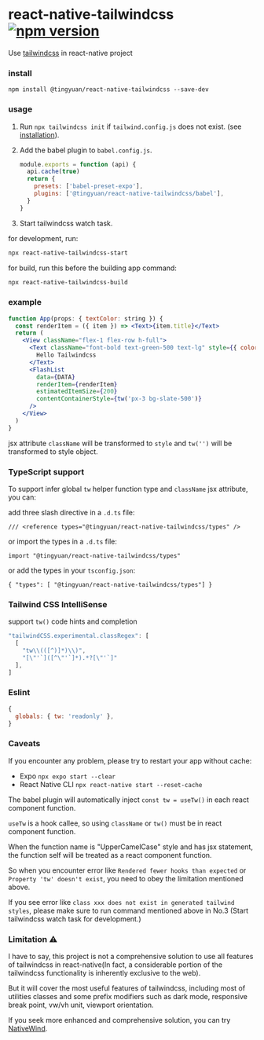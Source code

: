 # react-native-tailwindcss [![npm version](https://img.shields.io/npm/v/@tingyuan/react-native-tailwindcss)](https://www.npmjs.com/package/@tingyuan/react-native-tailwindcss)

Use [tailwindcss](https://tailwindcss.com/) in react-native project

### install

`npm install @tingyuan/react-native-tailwindcss --save-dev`

### usage

1. Run `npx tailwindcss init` if `tailwind.config.js` does not exist. (see [installation](https://tailwindcss.com/docs/installation)).

2. Add the babel plugin to `babel.config.js`.

   ```js
   module.exports = function (api) {
     api.cache(true)
     return {
       presets: ['babel-preset-expo'],
       plugins: ['@tingyuan/react-native-tailwindcss/babel'],
     }
   }
   ```

3. Start tailwindcss watch task.

for development, run:

```bash
npx react-native-tailwindcss-start
```

for build, run this before the building app command:

```bash
npx react-native-tailwindcss-build
```

### example

```jsx
function App(props: { textColor: string }) {
  const renderItem = ({ item }) => <Text>{item.title}</Text>
  return (
    <View className="flex-1 flex-row h-full">
      <Text className="font-bold text-green-500 text-lg" style={{ color: props.textColor }}>
        Hello Tailwindcss
      </Text>
      <FlashList
        data={DATA}
        renderItem={renderItem}
        estimatedItemSize={200}
        contentContainerStyle={tw('px-3 bg-slate-500')}
      />
    </View>
  )
}
```

jsx attribute `className` will be transformed to `style` and `tw('')` will be transformed to style object.

### TypeScript support

To support infer global `tw` helper function type and `className` jsx attribute, you can:

add three slash directive in a `.d.ts` file:

`/// <reference types="@tingyuan/react-native-tailwindcss/types" />`

or import the types in a `.d.ts` file:

`import "@tingyuan/react-native-tailwindcss/types"`

or add the types in your `tsconfig.json`:

`{ "types": [ "@tingyuan/react-native-tailwindcss/types"] }`

### Tailwind CSS IntelliSense

support `tw()` code hints and completion

```js
"tailwindCSS.experimental.classRegex": [
  [
    "tw\\(([^)]*)\\)",
    "[\"'`]([^\"'`]*).*?[\"'`]"
  ],
]
```

### Eslint

```js
{
  globals: { tw: 'readonly' },
}
```

### Caveats

If you encounter any problem, please try to restart your app without cache:

* Expo `npx expo start --clear`
* React Native CLI `npx react-native start --reset-cache`

The babel plugin will automatically inject `const tw = useTw()` in each react component function.

`useTw` is a hook callee, so using `className` or `tw()` must be in react component function.

When the function name is "UpperCamelCase" style and has jsx statement, the function self will be treated as a react component function.

So when you encounter error like `Rendered fewer hooks than expected` or `Property 'tw' doesn't exist`, you need to obey the limitation mentioned above.

If you see error like `class xxx does not exist in generated tailwind styles`, please make sure to run command mentioned above in No.3 (Start tailwindcss watch task for development.)

### Limitation ⚠

I have to say, this project is not a comprehensive solution to use all features of tailwindcss in react-native(In fact, a considerable portion of the tailwindcss functionality is inherently exclusive to the web).

But it will cover the most useful features of tailwindcss, including most of utilities classes and some prefix modifiers such as dark mode, responsive break point, vw/vh unit, viewport orientation.

If you seek more enhanced and comprehensive solution, you can try [NativeWind](https://www.nativewind.dev/).
